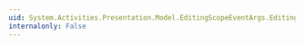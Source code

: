 ```yaml
---
uid: System.Activities.Presentation.Model.EditingScopeEventArgs.EditingScope
internalonly: False
---
```

